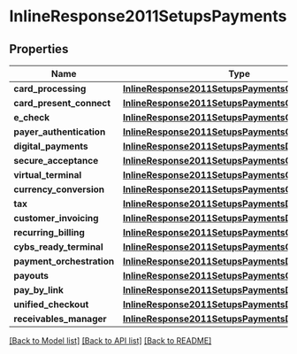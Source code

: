 # InlineResponse2011SetupsPayments

## Properties
Name | Type | Description | Notes
------------ | ------------- | ------------- | -------------
**card_processing** | [**InlineResponse2011SetupsPaymentsCardProcessing**](InlineResponse2011SetupsPaymentsCardProcessing.md) |  | [optional] 
**card_present_connect** | [**InlineResponse2011SetupsPaymentsCardProcessing**](InlineResponse2011SetupsPaymentsCardProcessing.md) |  | [optional] 
**e_check** | [**InlineResponse2011SetupsPaymentsCardProcessing**](InlineResponse2011SetupsPaymentsCardProcessing.md) |  | [optional] 
**payer_authentication** | [**InlineResponse2011SetupsPaymentsCardProcessing**](InlineResponse2011SetupsPaymentsCardProcessing.md) |  | [optional] 
**digital_payments** | [**InlineResponse2011SetupsPaymentsDigitalPayments**](InlineResponse2011SetupsPaymentsDigitalPayments.md) |  | [optional] 
**secure_acceptance** | [**InlineResponse2011SetupsPaymentsCardProcessing**](InlineResponse2011SetupsPaymentsCardProcessing.md) |  | [optional] 
**virtual_terminal** | [**InlineResponse2011SetupsPaymentsCardProcessing**](InlineResponse2011SetupsPaymentsCardProcessing.md) |  | [optional] 
**currency_conversion** | [**InlineResponse2011SetupsPaymentsCardProcessing**](InlineResponse2011SetupsPaymentsCardProcessing.md) |  | [optional] 
**tax** | [**InlineResponse2011SetupsPaymentsDigitalPayments**](InlineResponse2011SetupsPaymentsDigitalPayments.md) |  | [optional] 
**customer_invoicing** | [**InlineResponse2011SetupsPaymentsDigitalPayments**](InlineResponse2011SetupsPaymentsDigitalPayments.md) |  | [optional] 
**recurring_billing** | [**InlineResponse2011SetupsPaymentsCardProcessing**](InlineResponse2011SetupsPaymentsCardProcessing.md) |  | [optional] 
**cybs_ready_terminal** | [**InlineResponse2011SetupsPaymentsCardProcessing**](InlineResponse2011SetupsPaymentsCardProcessing.md) |  | [optional] 
**payment_orchestration** | [**InlineResponse2011SetupsPaymentsDigitalPayments**](InlineResponse2011SetupsPaymentsDigitalPayments.md) |  | [optional] 
**payouts** | [**InlineResponse2011SetupsPaymentsCardProcessing**](InlineResponse2011SetupsPaymentsCardProcessing.md) |  | [optional] 
**pay_by_link** | [**InlineResponse2011SetupsPaymentsDigitalPayments**](InlineResponse2011SetupsPaymentsDigitalPayments.md) |  | [optional] 
**unified_checkout** | [**InlineResponse2011SetupsPaymentsDigitalPayments**](InlineResponse2011SetupsPaymentsDigitalPayments.md) |  | [optional] 
**receivables_manager** | [**InlineResponse2011SetupsPaymentsDigitalPayments**](InlineResponse2011SetupsPaymentsDigitalPayments.md) |  | [optional] 

[[Back to Model list]](../README.md#documentation-for-models) [[Back to API list]](../README.md#documentation-for-api-endpoints) [[Back to README]](../README.md)


